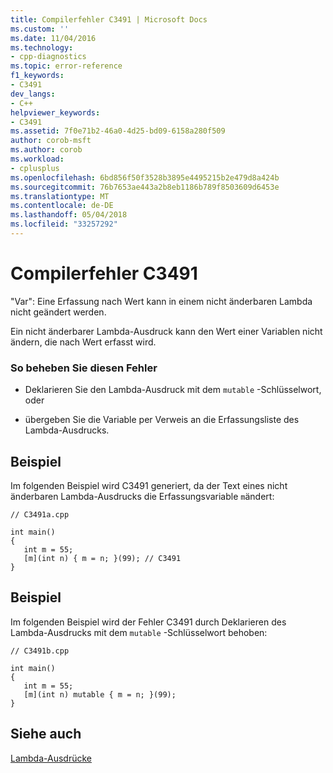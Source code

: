 ```yaml
---
title: Compilerfehler C3491 | Microsoft Docs
ms.custom: ''
ms.date: 11/04/2016
ms.technology:
- cpp-diagnostics
ms.topic: error-reference
f1_keywords:
- C3491
dev_langs:
- C++
helpviewer_keywords:
- C3491
ms.assetid: 7f0e71b2-46a0-4d25-bd09-6158a280f509
author: corob-msft
ms.author: corob
ms.workload:
- cplusplus
ms.openlocfilehash: 6bd856f50f3528b3895e4495215b2e479d8a424b
ms.sourcegitcommit: 76b7653ae443a2b8eb1186b789f8503609d6453e
ms.translationtype: MT
ms.contentlocale: de-DE
ms.lasthandoff: 05/04/2018
ms.locfileid: "33257292"
---
```

# <a name="compiler-error-c3491"></a>Compilerfehler C3491
"Var": Eine Erfassung nach Wert kann in einem nicht änderbaren Lambda nicht geändert werden.  
  
 Ein nicht änderbarer Lambda-Ausdruck kann den Wert einer Variablen nicht ändern, die nach Wert erfasst wird.  
  
### <a name="to-correct-this-error"></a>So beheben Sie diesen Fehler  
  
-   Deklarieren Sie den Lambda-Ausdruck mit dem `mutable` -Schlüsselwort, oder  
  
-   übergeben Sie die Variable per Verweis an die Erfassungsliste des Lambda-Ausdrucks.  
  
## <a name="example"></a>Beispiel  
 Im folgenden Beispiel wird C3491 generiert, da der Text eines nicht änderbaren Lambda-Ausdrucks die Erfassungsvariable `m`ändert:  
  
```  
// C3491a.cpp  
  
int main()  
{  
   int m = 55;  
   [m](int n) { m = n; }(99); // C3491  
}  
```  
  
## <a name="example"></a>Beispiel  
 Im folgenden Beispiel wird der Fehler C3491 durch Deklarieren des Lambda-Ausdrucks mit dem `mutable` -Schlüsselwort behoben:  
  
```  
// C3491b.cpp  
  
int main()  
{  
   int m = 55;  
   [m](int n) mutable { m = n; }(99);  
}  
```  
  
## <a name="see-also"></a>Siehe auch  
 [Lambda-Ausdrücke](../../cpp/lambda-expressions-in-cpp.md)